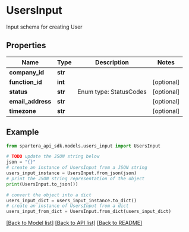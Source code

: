 # UsersInput

Input schema for creating User

## Properties

Name | Type | Description | Notes
------------ | ------------- | ------------- | -------------
**company_id** | **str** |  | 
**function_id** | **int** |  | [optional] 
**status** | **str** | Enum type: StatusCodes | [optional] 
**email_address** | **str** |  | [optional] 
**timezone** | **str** |  | [optional] 

## Example

```python
from spartera_api_sdk.models.users_input import UsersInput

# TODO update the JSON string below
json = "{}"
# create an instance of UsersInput from a JSON string
users_input_instance = UsersInput.from_json(json)
# print the JSON string representation of the object
print(UsersInput.to_json())

# convert the object into a dict
users_input_dict = users_input_instance.to_dict()
# create an instance of UsersInput from a dict
users_input_from_dict = UsersInput.from_dict(users_input_dict)
```
[[Back to Model list]](../README.md#documentation-for-models) [[Back to API list]](../README.md#documentation-for-api-endpoints) [[Back to README]](../README.md)


